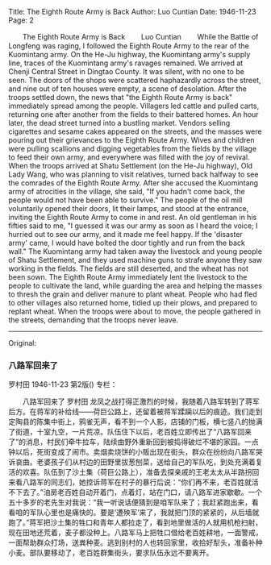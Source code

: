 Title: The Eighth Route Army is Back
Author: Luo Cuntian
Date: 1946-11-23
Page: 2

　　The Eighth Route Army is Back
　　Luo Cuntian
　　While the Battle of Longfeng was raging, I followed the Eighth Route Army to the rear of the Kuomintang army. On the He-Ju highway, the Kuomintang army's supply line, traces of the Kuomintang army's ravages remained. We arrived at Chenji Central Street in Dingtao County. It was silent, with no one to be seen. The doors of the shops were scattered haphazardly across the street, and nine out of ten houses were empty, a scene of desolation. After the troops settled down, the news that "the Eighth Route Army is back" immediately spread among the people. Villagers led cattle and pulled carts, returning one after another from the fields to their battered homes. An hour later, the dead street turned into a bustling market. Vendors selling cigarettes and sesame cakes appeared on the streets, and the masses were pouring out their grievances to the Eighth Route Army. Wives and children were pulling scallions and digging vegetables from the fields by the village to feed their own army, and everywhere was filled with the joy of revival. When the troops arrived at Shatu Settlement (on the He-Ju highway), Old Lady Wang, who was planning to visit relatives, turned back halfway to see the comrades of the Eighth Route Army. After she accused the Kuomintang army of atrocities in the village, she said, "If you hadn't come back, the people would not have been able to survive." The people of the oil mill voluntarily opened their doors, lit their lamps, and stood at the entrance, inviting the Eighth Route Army to come in and rest. An old gentleman in his fifties said to me, "I guessed it was our army as soon as I heard the voice; I hurried out to see our army, and it made me feel happy. If the 'disaster army' came, I would have bolted the door tightly and run from the back wall." The Kuomintang army had taken away the livestock and young people of Shatu Settlement, and they used machine guns to strafe anyone they saw working in the fields. The fields are still deserted, and the wheat has not been sown. The Eighth Route Army immediately lent the livestock to the people to cultivate the land, while guarding the area and helping the masses to thresh the grain and deliver manure to plant wheat. People who had fled to other villages also returned home, tidied up their plows, and prepared to replant wheat. When the troops were about to move, the people gathered in the streets, demanding that the troops never leave.



<hr /> 

Original: 


### 八路军回来了
罗村田
1946-11-23
第2版()
专栏：

　　八路军回来了
    罗村田
    龙凤之战打得正激烈的时候，我随着八路军转到了蒋军后方。在蒋军的补给线——荷巨公路上，还留着被蒋军蹂躏以后的痕迹。我们走到定陶县的陈集中街上，鸦雀无声，看不到一个人影，店铺的门板，横七竖八的抛满了街道，十室九空，一片荒凉。队伍住下以后，老百姓立即传出了“八路军回来了”的消息，村民们牵牛拉车，陆续由野外重新回到被捣得破烂不堪的家园。一点钟以后，死街变成了闹市。卖烟卖烧饼的小贩出现在街头，群众在纷纷向八路军哭诉哀曲。老婆孩子们从村边的田野里拔葱刨菜，送给自己的军队吃，到处充满着复活的欢喜。队伍到了沙土集（荷巨公路上），准备去探亲戚的王老太太从半路拐回来看八路军的同志们，她控诉蒋军在村子的暴行后说：“你们再不来，老百姓就活不下去了。”油房老百姓自动开着门，点着灯，站在门口，请八路军进家歇歇。一个五十多岁的老先生对我说：“我一听说话便猜到是咱军队来了；我赶紧跑出来，看看咱的军队心里也是痛快的。要是‘遭殃军’来了，我就把门顶的紧紧的，从后墙就跑了。”蒋军把沙土集的牲口和青年人都拉走了，看到地里做活的人就用机枪扫射，现在田地还荒着，麦子都没种上。八路军马上把牲口借给老百姓耕地，一面警戒，一面帮助群众打场，送粪种麦。逃到别村的人也转回家里，收拾好犁头，准备补种小麦。部队要移动了，老百姓群集街头，要求队伍永远不要离开。
